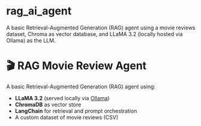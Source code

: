 # rag_ai_agent
A basic Retrieval-Augmented Generation (RAG) agent using a movie reviews dataset, Chroma as vector database, and LLaMA 3.2 (locally hosted via Ollama) as the LLM.
# 🎬 RAG Movie Review Agent



A basic Retrieval-Augmented Generation (RAG) agent using:
- **LLaMA 3.2** (served locally via [Ollama](https://ollama.com/))
- **ChromaDB** as vector store
- **LangChain** for retrieval and prompt orchestration
- A custom dataset of movie reviews (CSV)
